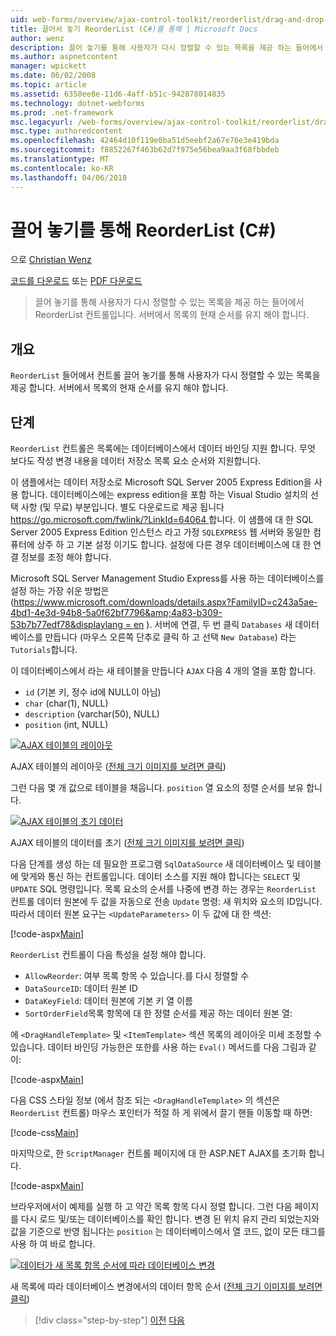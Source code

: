 ```yaml
---
uid: web-forms/overview/ajax-control-toolkit/reorderlist/drag-and-drop-via-reorderlist-cs
title: 끌어서 놓기 ReorderList (C#)를 통해 | Microsoft Docs
author: wenz
description: 끌어 놓기를 통해 사용자가 다시 정렬할 수 있는 목록을 제공 하는 들어에서 ReorderList 컨트롤입니다. 목록의 현재 순서는 중...
ms.author: aspnetcontent
manager: wpickett
ms.date: 06/02/2008
ms.topic: article
ms.assetid: 6350ee8e-11d6-4aff-b51c-942878014835
ms.technology: dotnet-webforms
ms.prod: .net-framework
msc.legacyurl: /web-forms/overview/ajax-control-toolkit/reorderlist/drag-and-drop-via-reorderlist-cs
msc.type: authoredcontent
ms.openlocfilehash: 42464d10f119e0ba51d5eebf2a67e76e3e419bda
ms.sourcegitcommit: f8852267f463b62d7f975e56bea9aa3f68fbbdeb
ms.translationtype: MT
ms.contentlocale: ko-KR
ms.lasthandoff: 04/06/2018
---
```

<a name="drag-and-drop-via-reorderlist-c"></a>끌어 놓기를 통해 ReorderList (C#)
====================
으로 [Christian Wenz](https://github.com/wenz)

[코드를 다운로드](http://download.microsoft.com/download/9/3/f/93f8daea-bebd-4821-833b-95205389c7d0/ReorderList5.cs.zip) 또는 [PDF 다운로드](http://download.microsoft.com/download/2/d/c/2dc10e34-6983-41d4-9c08-f78f5387d32b/reorderlist5CS.pdf)

> 끌어 놓기를 통해 사용자가 다시 정렬할 수 있는 목록을 제공 하는 들어에서 ReorderList 컨트롤입니다. 서버에서 목록의 현재 순서를 유지 해야 합니다.


## <a name="overview"></a>개요

`ReorderList` 들어에서 컨트롤 끌어 놓기를 통해 사용자가 다시 정렬할 수 있는 목록을 제공 합니다. 서버에서 목록의 현재 순서를 유지 해야 합니다.

## <a name="steps"></a>단계

`ReorderList` 컨트롤은 목록에는 데이터베이스에서 데이터 바인딩 지원 합니다. 무엇 보다도 작성 변경 내용을 데이터 저장소 목록 요소 순서와 지원합니다.

이 샘플에서는 데이터 저장소로 Microsoft SQL Server 2005 Express Edition을 사용 합니다. 데이터베이스에는 express edition을 포함 하는 Visual Studio 설치의 선택 사항 (및 무료) 부분입니다. 별도 다운로드로 제공 됩니다 [ https://go.microsoft.com/fwlink/?LinkId=64064 ](https://go.microsoft.com/fwlink/?LinkId=64064)합니다. 이 샘플에 대 한 SQL Server 2005 Express Edition 인스턴스 라고 가정 `SQLEXPRESS` 웹 서버와 동일한 컴퓨터에 상주 하 고 기본 설정 이기도 합니다. 설정에 다른 경우 데이터베이스에 대 한 연결 정보를 조정 해야 합니다.

Microsoft SQL Server Management Studio Express를 사용 하는 데이터베이스를 설정 하는 가장 쉬운 방법은 ([https://www.microsoft.com/downloads/details.aspx?FamilyID=c243a5ae-4bd1-4e3d-94b8-5a0f62bf7796&amp;4a83-b309-53b7b77edf78&displaylang = en](https://www.microsoft.com/downloads/details.aspx?FamilyID=c243a5ae-4bd1-4e3d-94b8-5a0f62bf7796&amp;DisplayLang=en) ). 서버에 연결, 두 번 클릭 `Databases` 새 데이터베이스를 만듭니다 (마우스 오른쪽 단추로 클릭 하 고 선택 `New Database`) 라는 `Tutorials`합니다.

이 데이터베이스에서 라는 새 테이블을 만듭니다 `AJAX` 다음 4 개의 열을 포함 합니다.

- `id` (기본 키, 정수 id에 NULL이 아님)
- `char` (char(1), NULL)
- `description` (varchar(50), NULL)
- `position` (int, NULL)


[![AJAX 테이블의 레이아웃](drag-and-drop-via-reorderlist-cs/_static/image2.png)](drag-and-drop-via-reorderlist-cs/_static/image1.png)

AJAX 테이블의 레이아웃 ([전체 크기 이미지를 보려면 클릭](drag-and-drop-via-reorderlist-cs/_static/image3.png))


그런 다음 몇 개 값으로 테이블을 채웁니다. `position` 열 요소의 정렬 순서를 보유 합니다.


[![AJAX 테이블의 초기 데이터](drag-and-drop-via-reorderlist-cs/_static/image5.png)](drag-and-drop-via-reorderlist-cs/_static/image4.png)

AJAX 테이블의 데이터를 초기 ([전체 크기 이미지를 보려면 클릭](drag-and-drop-via-reorderlist-cs/_static/image6.png))


다음 단계를 생성 하는 데 필요한 프로그램 `SqlDataSource` 새 데이터베이스 및 테이블에 맞게와 통신 하는 컨트롤입니다. 데이터 소스를 지원 해야 합니다는 `SELECT` 및 `UPDATE` SQL 명령입니다. 목록 요소의 순서를 나중에 변경 하는 경우는 `ReorderList` 컨트롤 데이터 원본에 두 값을 자동으로 전송 `Update` 명령: 새 위치와 요소의 ID입니다. 따라서 데이터 원본 요구는 `<UpdateParameters>` 이 두 값에 대 한 섹션:

[!code-aspx[Main](drag-and-drop-via-reorderlist-cs/samples/sample1.aspx)]

`ReorderList` 컨트롤이 다음 특성을 설정 해야 합니다.

- `AllowReorder`: 여부 목록 항목 수 있습니다.를 다시 정렬할 수
- `DataSourceID`: 데이터 원본 ID
- `DataKeyField`: 데이터 원본에 기본 키 열 이름
- `SortOrderField`목록 항목에 대 한 정렬 순서를 제공 하는 데이터 원본 열:

에 `<DragHandleTemplate>` 및 `<ItemTemplate>` 섹션 목록의 레이아웃 미세 조정할 수 있습니다. 데이터 바인딩 가능한은 또한를 사용 하는 `Eval()` 메서드를 다음 그림과 같이:

[!code-aspx[Main](drag-and-drop-via-reorderlist-cs/samples/sample2.aspx)]

다음 CSS 스타일 정보 (에서 참조 되는 `<DragHandleTemplate>` 의 섹션은 `ReorderList` 컨트롤) 마우스 포인터가 적절 하 게 위에서 끌기 핸들 이동할 때 하면:

[!code-css[Main](drag-and-drop-via-reorderlist-cs/samples/sample3.css)]

마지막으로, 한 `ScriptManager` 컨트롤 페이지에 대 한 ASP.NET AJAX를 초기화 합니다.

[!code-aspx[Main](drag-and-drop-via-reorderlist-cs/samples/sample4.aspx)]

브라우저에서이 예제를 실행 하 고 약간 목록 항목 다시 정렬 합니다. 그런 다음 페이지를 다시 로드 및/또는 데이터베이스를 확인 합니다. 변경 된 위치 유지 관리 되었는지와 값을 기준으로 반영 됩니다는 `position` 는 데이터베이스에서 열 코드, 없이 모든 태그를 사용 하 여 바로 합니다.


[![데이터가 새 목록 항목 순서에 따라 데이터베이스 변경](drag-and-drop-via-reorderlist-cs/_static/image8.png)](drag-and-drop-via-reorderlist-cs/_static/image7.png)

새 목록에 따라 데이터베이스 변경에서의 데이터 항목 순서 ([전체 크기 이미지를 보려면 클릭](drag-and-drop-via-reorderlist-cs/_static/image9.png))

> [!div class="step-by-step"]
> [이전](using-postbacks-with-reorderlist-cs.md)
> [다음](using-postbacks-with-reorderlist-vb.md)
